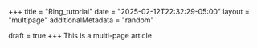 +++
title = "Ring_tutorial"
date = "2025-02-12T22:32:29-05:00"
layout = "multipage"
additionalMetadata = "random"

draft = true
+++
This is a multi-page article
